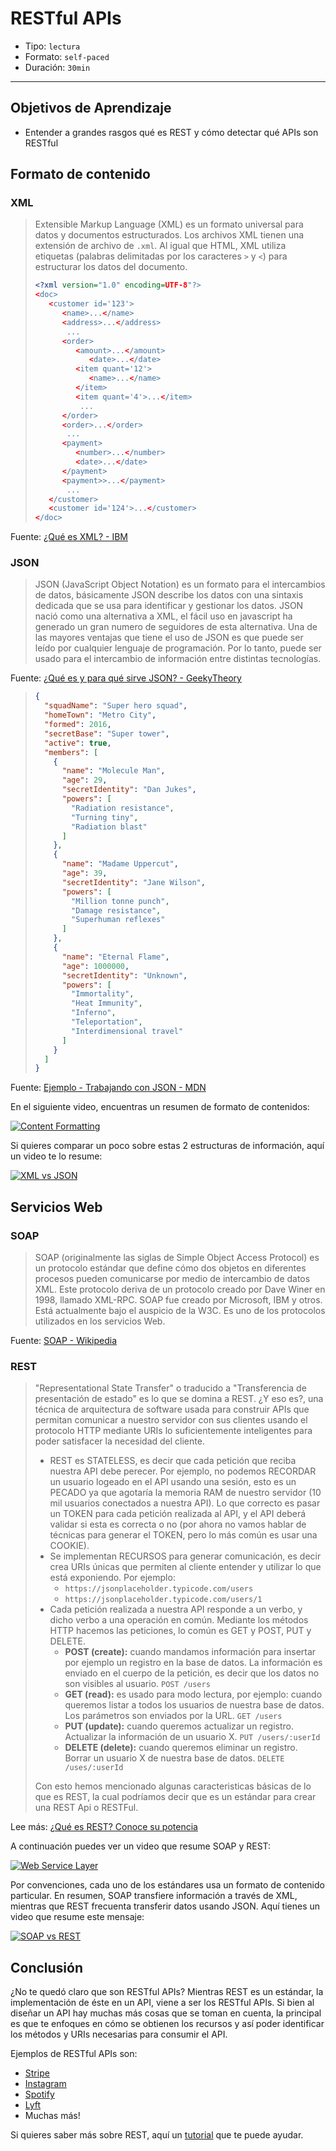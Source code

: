 # RESTful APIs

- Tipo: `lectura`
- Formato: `self-paced`
- Duración: `30min`

***

## Objetivos de Aprendizaje

- Entender a grandes rasgos qué es REST y cómo detectar qué APIs son RESTful

## Formato de contenido

### XML

> Extensible Markup Language (XML) es un formato universal para datos y
> documentos estructurados. Los archivos XML tienen una extensión de archivo de
> `.xml`. Al igual que HTML, XML utiliza etiquetas (palabras delimitadas por los
> caracteres `>` y `<`) para estructurar los datos del documento.
>
> ```xml
> <?xml version="1.0" encoding=UTF-8"?>
> <doc>
>    <customer id='123'>
>       <name>...</name>
>       <address>...</address>
>        ...
>       <order>
>          <amount>...</amount>
>             <date>...</date>
>          <item quant='12'>
>             <name>...</name>
>          </item>
>          <item quant='4'>...</item>
>           ...
>       </order>
>       <order>...</order>
>        ...
>       <payment>
>          <number>...</number>
>          <date>...</date>
>       </payment>
>       <payment>>...</payment>
>        ...
>    </customer>
>    <customer id='124'>...</customer>
> </doc>
> ```

Fuente: [¿Qué es XML? - IBM](https://www.ibm.com/support/knowledgecenter/es/SSEPGG_8.2.0/com.ibm.db2.ii.doc/opt/c0007799.htm)

### JSON

> JSON (JavaScript Object Notation) es un formato para el intercambios de datos,
> básicamente JSON describe los datos con una sintaxis dedicada que se usa para
> identificar y gestionar los datos. JSON nació como una alternativa a XML, el
> fácil uso en javascript ha generado un gran numero de seguidores de esta
> alternativa. Una de las mayores ventajas que tiene el uso de JSON es que puede
> ser leído por cualquier lenguaje de programación. Por lo tanto, puede ser
> usado para el intercambio de información entre distintas tecnologías.

Fuente: [¿Qué es y para qué sirve JSON? - GeekyTheory](https://geekytheory.com/json-i-que-es-y-para-que-sirve-json/)

> ```json
> {
>   "squadName": "Super hero squad",
>   "homeTown": "Metro City",
>   "formed": 2016,
>   "secretBase": "Super tower",
>   "active": true,
>   "members": [
>     {
>       "name": "Molecule Man",
>       "age": 29,
>       "secretIdentity": "Dan Jukes",
>       "powers": [
>         "Radiation resistance",
>         "Turning tiny",
>         "Radiation blast"
>       ]
>     },
>     {
>       "name": "Madame Uppercut",
>       "age": 39,
>       "secretIdentity": "Jane Wilson",
>       "powers": [
>         "Million tonne punch",
>         "Damage resistance",
>         "Superhuman reflexes"
>       ]
>     },
>     {
>       "name": "Eternal Flame",
>       "age": 1000000,
>       "secretIdentity": "Unknown",
>       "powers": [
>         "Immortality",
>         "Heat Immunity",
>         "Inferno",
>         "Teleportation",
>         "Interdimensional travel"
>       ]
>     }
>   ]
> }
> ```

Fuente: [Ejemplo - Trabajando con JSON - MDN](https://developer.mozilla.org/es/docs/Learn/JavaScript/Objects/JSON)

En el siguiente video, encuentras un resumen de formato de contenidos:

[![Content Formatting](https://img.youtube.com/vi/hTdYO7tKh_k/0.jpg)](https://youtu.be/hTdYO7tKh_k)

Si quieres comparar un poco sobre estas 2 estructuras de información, aquí un
video te lo resume:

[![XML vs JSON](https://img.youtube.com/vi/95X-pHvGBnw/0.jpg)](https://youtu.be/95X-pHvGBnw)

## Servicios Web

### SOAP

> SOAP (originalmente las siglas de Simple Object Access Protocol) es un
> protocolo estándar que define cómo dos objetos en diferentes procesos pueden
> comunicarse por medio de intercambio de datos XML. Este protocolo deriva de un
> protocolo creado por Dave Winer en 1998, llamado XML-RPC. SOAP fue creado por
> Microsoft, IBM y otros. Está actualmente bajo el auspicio de la W3C. Es uno de
> los protocolos utilizados en los servicios Web.

Fuente: [SOAP - Wikipedia](https://es.wikipedia.org/wiki/Simple_Object_Access_Protocol)

### REST

> "Representational State Transfer" o traducido a "Transferencia de presentación
> de estado" es lo que se domina a REST. ¿Y eso es?, una técnica de arquitectura
> de software usada para construir APIs que permitan comunicar a nuestro servidor
> con sus clientes usando el protocolo HTTP mediante URIs lo suficientemente
> inteligentes para poder satisfacer la necesidad del cliente.
>
> - REST es STATELESS, es decir que cada petición que reciba nuestra API debe
>   perecer. Por ejemplo, no podemos RECORDAR un usuario logeado en el API
>   usando una sesión, esto es un PECADO ya que agotaría la memoria RAM de
>   nuestro servidor (10 mil usuarios conectados a nuestra API). Lo que correcto
>   es pasar un TOKEN para cada petición realizada al API, y el API deberá
>   validar si esta es correcta o no (por ahora no vamos hablar de técnicas para
>   generar el TOKEN, pero lo más común es usar una COOKIE).
> - Se implementan RECURSOS para generar comunicación, es decir crea URIs únicas
>   que permiten al cliente entender y utilizar lo que está exponiendo.
>   Por ejemplo:
>   * `https://jsonplaceholder.typicode.com/users`
>   * `https://jsonplaceholder.typicode.com/users/1`
> - Cada petición realizada a nuestra API responde a un verbo, y dicho verbo a
>   una operación en común. Mediante los métodos HTTP hacemos las peticiones, lo
>   común es GET y POST, PUT y DELETE.
>   * **POST (create):** cuando mandamos información para insertar por ejemplo un
>     registro en la base de datos. La información es enviado en el cuerpo de la
>     petición, es decir que los datos no son visibles al usuario.
>     `POST /users`
>   * **GET (read):** es usado para modo lectura, por ejemplo: cuando queremos
>     listar a todos los usuarios de nuestra base de datos. Los parámetros son
>     enviados por la URL.
>     `GET /users`
>   * **PUT (update):** cuando queremos actualizar un registro. Actualizar la
>     información de un usuario X.
>     `PUT /users/:userId`
>   * **DELETE (delete):** cuando queremos eliminar un registro. Borrar un
>     usuario X de nuestra base de datos.
>     `DELETE /uses/:userId`
>
> Con esto hemos mencionado algunas caracteristicas básicas de lo que es REST,
> la cual podríamos decir que es un estándar para crear una REST Api o RESTFul.

Lee más: [¿Qué es REST? Conoce su potencia](https://openwebinars.net/blog/que-es-rest-conoce-su-potencia/)

A continuación puedes ver un video que resume SOAP y REST:

[![Web Service Layer](https://img.youtube.com/vi/AyQboo5CycM/0.jpg)](https://youtu.be/AyQboo5CycM)

Por convenciones, cada uno de los estándares usa un formato de contenido
particular. En resumen, SOAP transfiere información a través de XML, mientras
que REST frecuenta transferir datos usando JSON. Aquí tienes un video que resume
este mensaje:

[![SOAP vs REST](https://img.youtube.com/vi/aI1DSeZAEMA/0.jpg)](https://youtu.be/aI1DSeZAEMA)

## Conclusión

¿No te quedó claro que son RESTful APIs? Mientras REST es un estándar, la
implementación de éste en un API, viene a ser los RESTful APIs. Si bien al
diseñar un API hay muchas más cosas que se toman en cuenta, la principal es que
te enfoques en cómo se obtienen los recursos y así poder identificar los métodos
y URIs necesarias para consumir el API.

Ejemplos de RESTful APIs son:

- [Stripe](https://stripe.com/docs/api/php)
- [Instagram](https://www.instagram.com/developer)
- [Spotify](https://developer.spotify.com/web-api/)
- [Lyft](https://developer.lyft.com/docs/overview)
- Muchas más!

Si quieres saber más sobre REST, aquí un [tutorial](http://www.restapitutorial.com/)
que te puede ayudar.
